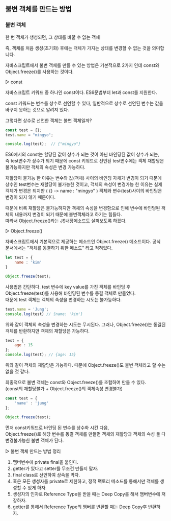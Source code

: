## 불변 객체를 만드는 방법

### 불변 객체

한 번 객체가 생성되면, 그 상태를 바꿀 수 없는 객체

즉, 객체를 처음 생성(초기화) 후에는 객체가 가지는 상태를 변경할 수 없는 것을 의미합니다.

자바스크립트에서 불변 객체를 만들 수 있는 방법은 기본적으로 2가지 인데 const와 Object.freeze()를 사용하는 것이다.

▷ const

자바스크립트 키워드 중 하나인 const이다. ES6문법부터 let과 const를 지원한다.

const 키워드는 변수를 상수로 선언할 수 있다, 일반적으로 상수로 선언된 변수는 값을 바꾸지 못하는 것으로 알려져 있다.

그렇다면 상수로 선언한 객체는 불변 객체일까? 

```js
const test = {};
test.name = "mingyo";

console.log(test);  // {"mingyo"}
```

ES6에서의 const는 할당된 값이 상수가 되는 것이 아닌 바인딩된 값이 상수가 되는,<br>
즉 test변수가 상수가 되기 때문에 const 키워드로 선언된 test변수에는 객체 재할당은 불가능하지만 객체의 속성은 변경 가능하다.

재할당이 불가능 한 이유는 변수와 값(객체) 사이의 바인딩 자체가 변경이 되기 때문에 상수인 test변수는 재할당이 불가능한 것이고,
객체의 속성이 변경가능 한 이유는 실제 객체가 변경은 되지만 ( {} -> name : "mingyo" ) 객체와 변수(test)사이의 바인딩은 변경이 되지 않기 때문이다.

때문에 비록 재할당은 불가능하지만 객체의 속성을 변경함으로 인해 변수에 바인딩된 객체의 내용까지 변경이 되기 때문에 불변객체라고 하기는 힘들다.<br>
따라서 Object.freeze()라는 JS내장메소드도 살펴보도록 하겠다.

▷ Object.freeze()

자바스크립트에서 기본적으로 제공하는 메소드인 Object.freeze() 메소드이다. 공식 문서에서는 "객체를 동결하기 위한 메소드" 라고 적혀있다.

```js
let test = {
    name : 'kim'
}

Object.freeze(test);
```

사용법은 간단하다. test 변수에 key value를 가진 객체를 바인딩 후 Object.freeze(test)를 사용해 바인딩된 변수를 동결 객체로 만들었다.<br>
때문에 test 객체는 객체의 속성을 변경하는 시도는 불가능하다.

```js
test.name = 'Jung';
console.log(test) // {name: 'kim'}
```

위와 같이 객체의 속성을 변경하는 시도는 무시된다.
그러나, Object.freeze()는 동결된 객체를 반환하지만 객체의 재할당은 가능하다. 

```js
test = {
    age : 15
};
console.log(test); // {age: 15}
```

위와 같이 객체의 재할당은 가능하다. 때문에 Object.freeze()도 불변 객체라고 할 수는 없을 것 같다.

최종적으로 불변 객체는 const와 Object.freeze()를 조합하여 만들 수 있다.<br>
(const의 재할당불가 + Object.freeze()의 객체속성 변경불가)

```js
const test = {
    'name' : 'jung'
};

Object.freeze(test);
```

먼저 const키워드로 바인딩 된 변수를 상수화 시킨 다음,<br>
Object.freeze()로 해당 변수를 동결 객체를 만들면 객체의 재할당과 객체의 속성 둘 다 변경불가능한 불변 객체가 된다.

▷ 불변 객체 만드는 방법 정리

1. 맴버변수에 private final을 붙인다.
2. getter가 있다고 setter를 무조건 만들지 말자.
3. final class로 선언하여 상속을 막자.
4. 혹은 모든 생성자를 private로 제한하고, 정적 팩토리 메소드를 통해서만 객체를 생성할 수 있게 하자.
5. 생성자의 인자로 Reference Type을 받을 때는 Deep Copy를 해서 맴버변수에 저장하자.
6. getter를 통해서 Reference Type의 맴버를 반환할 때는 Deep Copy후 반환하자.


